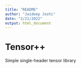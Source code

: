 ```yaml
---
title: "README"
author: "Jaideep Joshi"
date: "2/21/2022"
output: html_document
---
```



# Tensor++

Simple single-header tensor library
